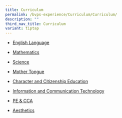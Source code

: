 ```yaml
---
title: Curriculum
permalink: /bvps-experience/Curriculum/Curriculum/
description: ""
third_nav_title: Curriculum
variant: tiptap
---
```

<ul data-tight="true" class="tight">
<li>
<p><a href="/bvps-experience/Curriculum/eng" rel="noopener noreferrer nofollow" target="_blank">English Language</a>
</p>
</li>
<li>
<p><a href="/bvps-experience/Curriculum/maths" rel="noopener noreferrer nofollow" target="_blank">Mathematics</a>
</p>
</li>
<li>
<p><a href="/bvps-experience/Curriculum/sci/" rel="noopener noreferrer nofollow" target="_blank">Science</a>
</p>
</li>
<li>
<p><a href="/bvps-experience/Curriculum/Mother-Tongue-Department/" rel="noopener noreferrer nofollow" target="_blank">Mother Tongue</a>
</p>
</li>
<li>
<p><a href="/bvps-experience/Curriculum/cce/" rel="noopener noreferrer nofollow" target="_blank">Character and Citizenship Education</a>
</p>
</li>
<li>
<p><a href="/bvps-experience/Curriculum/ict/" rel="noopener noreferrer nofollow" target="_blank">Information and Communication Technology</a>
</p>
</li>
<li>
<p><a href="/bvps-experience/Curriculum/pe" rel="noopener noreferrer nofollow" target="_blank">PE &amp; CCA</a>
</p>
</li>
<li>
<p><a href="/bvps-experience/Curriculum/Aesthetics/" rel="noopener noreferrer nofollow" target="_blank">Aesthetics</a>
</p>
</li>
</ul>
<p></p>
